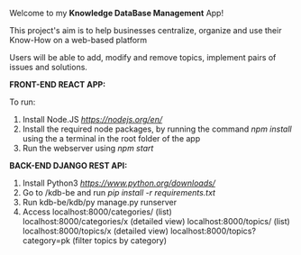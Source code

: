 Welcome to my **Knowledge DataBase Management** App!

This project's aim is to help businesses centralize, organize
and use their Know-How on a web-based platform

Users will be able to add, modify and remove topics, implement pairs of issues and solutions.

**FRONT-END REACT APP:**

To run:

1. Install Node.JS *https://nodejs.org/en/*
2. Install the required node packages, by running the command *npm install*  using the a terminal in the root folder of the app
3. Run the webserver using *npm start*

**BACK-END DJANGO REST API:**

1. Install Python3 *https://www.python.org/downloads/*
2. Go to /kdb-be and run *pip install -r requirements.txt*
2. Run kdb-be/kdb/py manage.py runserver
3. Access localhost:8000/categories/   (list)    
          localhost:8000/categories/x  (detailed view)
          localhost:8000/topics/   (list)
          localhost:8000/topics/x  (detailed view)
          localhost:8000/topics?category=pk (filter topics by category)
